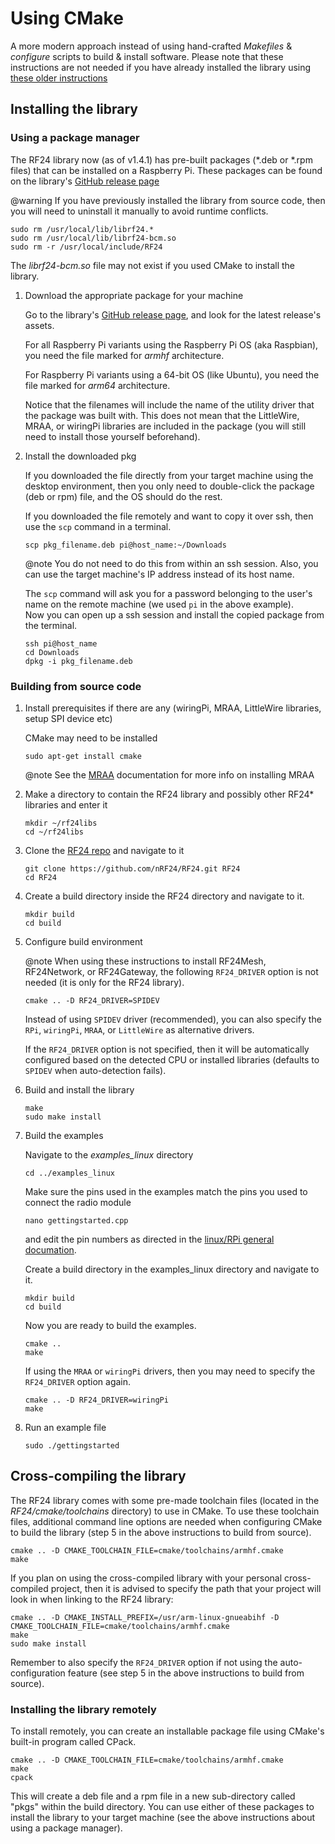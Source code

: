 # Using CMake
A more modern approach instead of using hand-crafted _Makefiles_ & _configure_ scripts
to build & install software. Please note that these instructions are not needed if you
have already installed the library using [these older instructions](md_docs_linux_install.html)

## Installing the library

### Using a package manager
The RF24 library now (as of v1.4.1) has pre-built packages (*.deb or *.rpm files) that can be installed on a
Raspberry Pi. These packages can be found on the library's
[GitHub release page](https://GitHub.com/nRF24/RF24/releases)

@warning If you have previously installed the library from source code, then you will need
to uninstall it manually to avoid runtime conflicts.
```shell
sudo rm /usr/local/lib/librf24.*
sudo rm /usr/local/lib/librf24-bcm.so
sudo rm -r /usr/local/include/RF24
```
The _librf24-bcm.so_ file may not exist if you used CMake to install the library.

1. Download the appropriate package for your machine

   Go to the library's [GitHub release page](https://GitHub.com/nRF24/RF24/releases), and look for
   the latest release's assets.

   For all Raspberry Pi variants using the Raspberry Pi OS (aka Raspbian), you need the file marked
   for _armhf_ architecture.

   For Raspberry Pi variants using a 64-bit OS (like Ubuntu), you need the file marked for
   _arm64_ architecture.

   Notice that the filenames will include the name of the utility driver that the package was built with.
   This does not mean that the LittleWire, MRAA, or wiringPi libraries are included in the package (you will still
   need to install those yourself beforehand).
2. Install the downloaded pkg

   If you downloaded the file directly from your target machine using the desktop environment, then
   you only need to double-click the package (deb or rpm) file, and the OS should do the rest. <br>

   If you downloaded the file remotely and want to copy it over ssh, then use the `scp` command in a terminal.
   ```shell
   scp pkg_filename.deb pi@host_name:~/Downloads
   ```

   @note You do not need to do this from within an ssh session. Also, you can use the target machine's IP
   address instead of its host name.<br>

   The `scp` command will ask you for a password belonging to the user's name on the remote machine (we used
   `pi` in the above example).<br>
   Now you can open up a ssh session and install the copied package from the terminal.
   ```shell
   ssh pi@host_name
   cd Downloads
   dpkg -i pkg_filename.deb
   ```

### Building from source code
1. Install prerequisites if there are any (wiringPi, MRAA, LittleWire libraries, setup SPI device etc)

   CMake may need to be installed
   ```shell
   sudo apt-get install cmake
   ```
   @note See the [MRAA](http://iotdk.intel.com/docs/master/mraa/index.html) documentation for
   more info on installing MRAA <br>
2. Make a directory to contain the RF24 library and possibly other RF24* libraries and enter it
   ```shell
   mkdir ~/rf24libs
   cd ~/rf24libs
   ```
3. Clone the [RF24 repo](https://github.com/nRF24/RF24) and navigate to it
   ```shell
   git clone https://github.com/nRF24/RF24.git RF24
   cd RF24
   ```
4. Create a build directory inside the RF24 directory and navigate to it.
   ```shell
   mkdir build
   cd build
   ```
5. Configure build environment

   @note When using these instructions to install RF24Mesh, RF24Network, or RF24Gateway,
   the following `RF24_DRIVER` option is not needed (it is only for the RF24 library).

   ```shell
   cmake .. -D RF24_DRIVER=SPIDEV
   ```
   Instead of using `SPIDEV` driver (recommended), you can also specify the `RPi`, `wiringPi`,
   `MRAA`, or `LittleWire` as alternative drivers.

   If the `RF24_DRIVER` option is not specified, then it will be automatically configured based
   on the detected CPU or installed libraries (defaults to `SPIDEV` when auto-detection fails).
6. Build and install the library
   ```shell
   make
   sudo make install
   ```
7. Build the examples

   Navigate to the _examples_linux_ directory
   ```shell
   cd ../examples_linux
   ```

   Make sure the pins used in the examples match the pins you used to connect the radio module
   ```shell
   nano gettingstarted.cpp
   ```
   and edit the pin numbers as directed in the [linux/RPi general documation](md_docs_rpi_general.html).

   Create a build directory in the examples_linux directory and navigate to it.
   ```shell
   mkdir build
   cd build
   ```

   Now you are ready to build the examples.<br>
   ```shell
   cmake ..
   make
   ```
   If using the `MRAA` or `wiringPi` drivers, then you may need to specify the `RF24_DRIVER`
   option again.
   ```shell
   cmake .. -D RF24_DRIVER=wiringPi
   make
   ```
8. Run an example file
   ```shell
   sudo ./gettingstarted
   ```

## Cross-compiling the library
The RF24 library comes with some pre-made toolchain files (located in the _RF24/cmake/toolchains_
directory) to use in CMake. To use these toolchain files, additional command line options are needed
when configuring CMake to build the library (step 5 in the above instructions to build from source).
```shell
cmake .. -D CMAKE_TOOLCHAIN_FILE=cmake/toolchains/armhf.cmake
make
```
If you plan on using the cross-compiled library with your personal cross-compiled project, then
it is advised to specify the path that your project will look in when linking to the RF24 library:
```shell
cmake .. -D CMAKE_INSTALL_PREFIX=/usr/arm-linux-gnueabihf -D CMAKE_TOOLCHAIN_FILE=cmake/toolchains/armhf.cmake
make
sudo make install
```

Remember to also specify the `RF24_DRIVER` option if not using the auto-configuration feature (see step 5
in the above instructions to build from source).

### Installing the library remotely
To install remotely, you can create an installable package file using CMake's built-in program called CPack.
```shell
cmake .. -D CMAKE_TOOLCHAIN_FILE=cmake/toolchains/armhf.cmake
make
cpack
```
This will create a deb file and a rpm file in a new sub-directory called "pkgs" within the build directory.
You can use either of these packages to install the library to your target machine (see the above
instructions about using a package manager).
